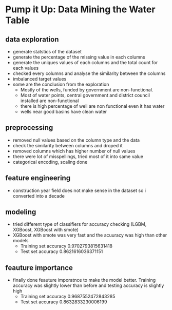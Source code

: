 # Pump it Up: Data Mining the Water Table


## data exploration
  * generate statstics of the dataset
  * generate the percentage of the missing value in each columns
  * generate the uniques values of each columns and the total count for each values
  * checked every columns and analyse the similarity between the columns
  * imbalanced target values
  * some are the conclusion from the exploration
      * Mostly of the wells, funded by government are non-functional.
      * Most of water points,  central government and district council installed are non-functional
      * there is high percentage of well are non functional even it has water
      * wells near good basins have clean water

## preprocessing
  * removed null values based on the column type and the data
  * check the similarity between columns and droped it
  * removed columns which has higher number of null values
  * there were lot of misspellings, tried most of it into same value
  * categorical encoding, scaling done

## feature engineering
  * construction year field does not make sense in the dataset so i converted into a decade

## modeling
  * tried different type of classifiers for accuracy checking (LGBM, XGBoost, XGBoost with smote)
  * XGBoost with smote was very fast and the acuuracy was high than other models 
     * Training set accuracy 0.9702793815631418
     * Test set accuracy 0.8621616036371151

## feauture importance
  * finally done feauture imporatnce to make the model better. Training accuracy was slightly lower than before and testing accuracy is slightly high
     *  Training set accuracy 0.9687552472843285
     *  Test set accuracy 0.8632833230006199


